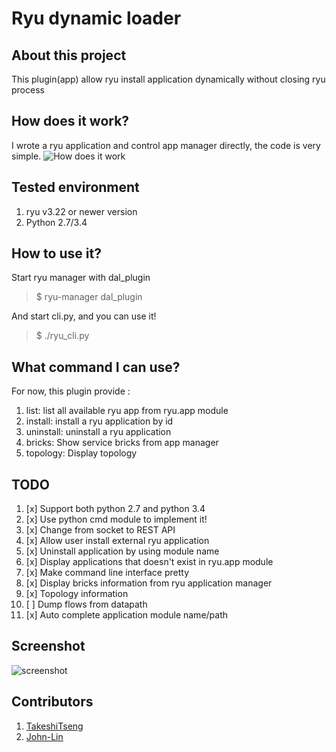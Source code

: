 Ryu dynamic loader
===================

About this project
-------------------
This plugin(app) allow ryu install application dynamically without closing ryu process

How does it work?
------------------
I wrote a ryu application and control app manager directly, the code is very simple.
![How does it work](https://raw.githubusercontent.com/TakeshiTseng/ryu-dynamic-loader/master/howitwork.png)


Tested environment
--------------
 1. ryu v3.22 or newer version
 2. Python 2.7/3.4

How to use it?
--------------
Start ryu manager with dal_plugin
> $ ryu-manager dal_plugin

And start cli.py, and you can use it!

> $ ./ryu_cli.py

What command I can use?
--------------
For now, this plugin provide :
 1. list: list all available ryu app from ryu.app module
 2. install: install a ryu application by id
 3. uninstall: uninstall a ryu application
 4. bricks: Show service bricks from app manager
 5. topology: Display topology

TODO
--------------
1. [x] Support both python 2.7 and python 3.4
2. [x] Use python cmd module to implement it!
3. [x] Change from socket to REST API
4. [x] Allow user install external ryu application
5. [x] Uninstall application by using module name
6. [x] Display applications that doesn't exist in ryu.app module
7. [x] Make command line interface pretty
8. [x] Display bricks information from ryu application manager
9. [x] Topology information
10. [ ] Dump flows from datapath
11. [x] Auto complete application module name/path

Screenshot
--------------
![screenshot][3]

Contributors
--------------
1. [TakeshiTseng][1]
2. [John-Lin][2]

[1]: https://github.com/TakeshiTseng
[2]: https://github.com/John-Lin
[3]: https://raw.githubusercontent.com/TakeshiTseng/ryu-dynamic-loader/master/screenshot.jpg
